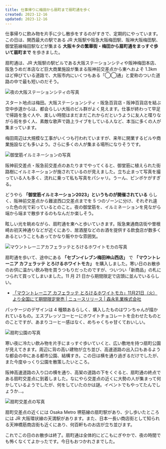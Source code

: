 ```yaml
---
title: 仕事帰りに梅田から扇町まで扇町通を歩く
created: 2023-12-16
updated: 2023-12-16
---
```


仕事帰りに飲み物を片手に少し散歩をするのがすきで、定期的にやっています。この日は、関西最大の駅である JR 大阪駅や阪急大阪梅田駅、阪神大阪梅田駅、御堂筋線梅田駅などが集まる **大阪キタの繁華街・梅田から扇町通をまっすぐ歩いて扇町まで** を歩きました。

扇町通は、JR 大阪駅の駅ビルである大阪ステーションシティや阪神梅田本店、阪急うめだ本店など巨大商業施設が集まる阪神前交差点から東へおよそ 1.3km ほど伸びている道路で、大阪市内にいくつもある「◯◯通」と愛称のついた道路の中で最も短いのだそう。

![夜の大阪ステーションシティの写真](bf8dfe04-9c33-4e00-ead5-7f5e26159200)

スタート地点は梅田。大阪ステーションシティ・阪急百貨店・阪神百貨店を結ぶ空中歩道からは、都会らしい大阪のビル群がよく見えます。仕事が終わって早足で帰路を急ぐ人や、楽しい時間はまだまだこれからだというように友人と喋りながら街を歩く人、素敵な歌声で路上ライブをしている人など、本当に多くの人が集まっています。

梅田周辺は大規模な工事がいくつも行われていますが、来年に開業するビルや商業施設なども多いよう。さらに多くの人が集まる場所になりそうです。

![御堂筋イルミネーションの写真](1d4f7fe6-85a2-45eb-801d-b86326933900)

阪神前交差点・阪急前交差点のあたりまでやってくると、御堂筋に植えられた街路樹にイルミネーションが施されているのが見えました。立ち止まって写真を撮っている人も多く、流れに乗って私も写真をパシャリ。うーん、ピンボケがすぎる。

どうやら **「御堂筋イルミネーション2023」というものが開催されている** らしく、阪神前交差点から難波西口交差点までを 5 つのゾーンに分け、それぞれ違った色の光で彩っているとのこと。夜の御堂筋を、イルミネーションを見ながら端から端まで散歩するのもなんだか楽しそう。

眩しい光を眺めながら、扇町通を東へと歩いていきます。阪急東通商店街や曽根崎お初天神通りなどが近くにあり、居酒屋などのお酒を提供する飲食店が数多くあるということもあってかなり賑やかな雰囲気。

![マウントレーニアカフェラッテとろけるホワイトモカの写真](09ede84c-f73e-482e-b672-35464df4bd00)

扇町通を歩いて、途中にある **「セブンイレブン梅田神山西店」** で **「マウントレーニア カフェラッテ とろけるホワイトモカ」** を購入しました。寒い日のお散歩のお供に温かい飲み物を買うつもりだったのですが、ついつい「新商品」の札につられて買ってしまいました。11 月 21 日から期間限定で店頭に並んでいるらしい。

- [「マウントレーニア カフェラッテ とろけるホワイトモカ」11月21日（火）より全国にて期間限定発売 | ニュースリリース | 森永乳業株式会社](https://www.morinagamilk.co.jp/release/newsentry-4322.html)

パッケージのデザインは 4 種類あるらしく、購入したものはワンちゃんが描かれているもの。エスプレッソコーヒーにホワイトチョコレートを合わせたものとのことですが、あまりコーヒー感はなく、めちゃくちゃ甘くておいしい。

![扇町公園の写真](fd2c29f5-adc3-4e4b-3988-e2b765f7f700)

寒い夜に冷たい飲み物を片手にまっすぐ歩いていくと、広い敷地を持つ扇町公園が見えてきます。周辺に背の高い建物が立ち並び、高速道路の出入口もあるような都会の中にある都市公園、結構すき。この日は横を通り過ぎるだけでしたが、また今度ゆっくり公園を散策したいところ。

阪神高速道路の入り口の横を通り、高架の道路の下をくぐると、扇町通の終点である扇町交差点に到着しました。なにやら交差点の近くに大勢の人が集まって何かしているようでしたが、何をしていたのかは謎。イベントでもやってたんでしょうか…。

![扇町交差点の写真](7aedec08-4785-4af6-ff4e-f134059ba900)

扇町交差点の近くには Osaka Metro 堺筋線の扇町駅があり、少し歩いたところには JR 大阪環状線の天満駅があります。また、日本一長い商店街として知られる天神橋筋商店街も近くにあり、何百軒ものお店が立ち並びます。

これでこの日のお散歩は終了。扇町通は全体的にどこもにぎやかで、夜の時間でも怖くなくてよかったです。今日もおつかれさまでした。

